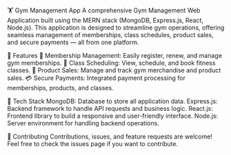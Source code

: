 🏋️ Gym Management App
A comprehensive Gym Management Web Application built using the MERN stack (MongoDB, Express.js, React, Node.js). This application is designed to streamline gym operations, offering seamless management of memberships, class schedules, product sales, and secure payments — all from one platform.

🌟 Features
📝 Membership Management: Easily register, renew, and manage gym memberships.
📅 Class Scheduling: View, schedule, and book fitness classes.
🛒 Product Sales: Manage and track gym merchandise and product sales.
💳 Secure Payments: Integrated payment processing for memberships, products, and classes.

🚀 Tech Stack
MongoDB: Database to store all application data.
Express.js: Backend framework to handle API requests and business logic.
React.js: Frontend library to build a responsive and user-friendly interface.
Node.js: Server environment for handling backend operations.

🙌 Contributing
Contributions, issues, and feature requests are welcome! Feel free to check the issues page if you want to contribute.

